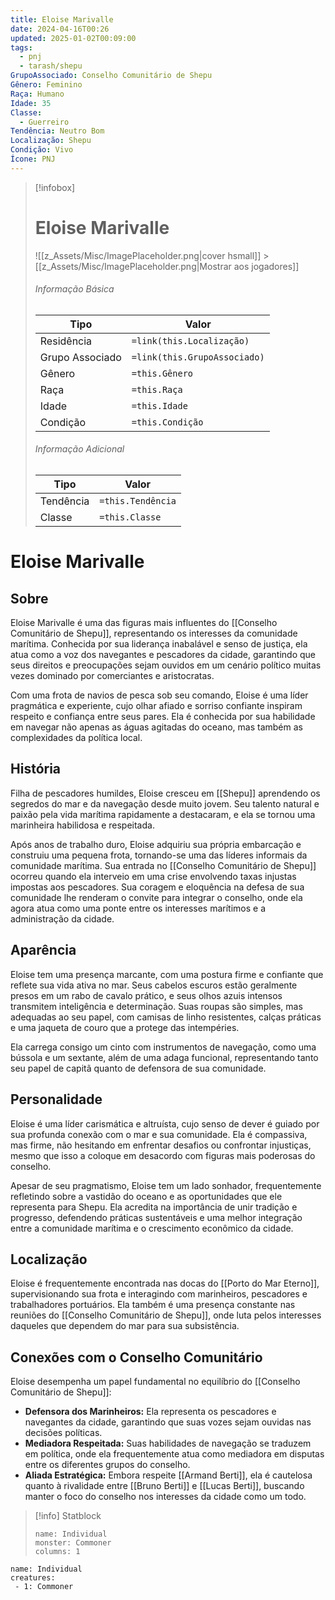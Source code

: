 ```yaml
---
title: Eloise Marivalle
date: 2024-04-16T00:26
updated: 2025-01-02T00:09:00
tags:
  - pnj
  - tarash/shepu
GrupoAssociado: Conselho Comunitário de Shepu
Gênero: Feminino
Raça: Humano
Idade: 35
Classe:
  - Guerreiro
Tendência: Neutro Bom
Localização: Shepu
Condição: Vivo
Ícone: PNJ
---
```


> [!infobox]
>
> # Eloise Marivalle
>
> ![[z_Assets/Misc/ImagePlaceholder.png|cover hsmall]] > [[z_Assets/Misc/ImagePlaceholder.png|Mostrar aos jogadores]]
>
> ###### Informação Básica
>
> | Tipo            | Valor                        |
> | --------------- | ---------------------------- |
> | Residência      | `=link(this.Localização)`    |
> | Grupo Associado | `=link(this.GrupoAssociado)` |
> | Gênero          | `=this.Gênero`               |
> | Raça            | `=this.Raça`                 |
> | Idade           | `=this.Idade`                |
> | Condição        | `=this.Condição`             |
>
> ###### Informação Adicional
>
> | Tipo      | Valor             |
> | --------- | ----------------- |
> | Tendência | `=this.Tendência` |
> | Classe    | `=this.Classe`    |

# Eloise Marivalle

## Sobre

Eloise Marivalle é uma das figuras mais influentes do [[Conselho Comunitário de Shepu]], representando os interesses da comunidade marítima. Conhecida por sua liderança inabalável e senso de justiça, ela atua como a voz dos navegantes e pescadores da cidade, garantindo que seus direitos e preocupações sejam ouvidos em um cenário político muitas vezes dominado por comerciantes e aristocratas.

Com uma frota de navios de pesca sob seu comando, Eloise é uma líder pragmática e experiente, cujo olhar afiado e sorriso confiante inspiram respeito e confiança entre seus pares. Ela é conhecida por sua habilidade em navegar não apenas as águas agitadas do oceano, mas também as complexidades da política local.

## História

Filha de pescadores humildes, Eloise cresceu em [[Shepu]] aprendendo os segredos do mar e da navegação desde muito jovem. Seu talento natural e paixão pela vida marítima rapidamente a destacaram, e ela se tornou uma marinheira habilidosa e respeitada.

Após anos de trabalho duro, Eloise adquiriu sua própria embarcação e construiu uma pequena frota, tornando-se uma das líderes informais da comunidade marítima. Sua entrada no [[Conselho Comunitário de Shepu]] ocorreu quando ela interveio em uma crise envolvendo taxas injustas impostas aos pescadores. Sua coragem e eloquência na defesa de sua comunidade lhe renderam o convite para integrar o conselho, onde ela agora atua como uma ponte entre os interesses marítimos e a administração da cidade.

## Aparência

Eloise tem uma presença marcante, com uma postura firme e confiante que reflete sua vida ativa no mar. Seus cabelos escuros estão geralmente presos em um rabo de cavalo prático, e seus olhos azuis intensos transmitem inteligência e determinação. Suas roupas são simples, mas adequadas ao seu papel, com camisas de linho resistentes, calças práticas e uma jaqueta de couro que a protege das intempéries.

Ela carrega consigo um cinto com instrumentos de navegação, como uma bússola e um sextante, além de uma adaga funcional, representando tanto seu papel de capitã quanto de defensora de sua comunidade.

## Personalidade

Eloise é uma líder carismática e altruísta, cujo senso de dever é guiado por sua profunda conexão com o mar e sua comunidade. Ela é compassiva, mas firme, não hesitando em enfrentar desafios ou confrontar injustiças, mesmo que isso a coloque em desacordo com figuras mais poderosas do conselho.

Apesar de seu pragmatismo, Eloise tem um lado sonhador, frequentemente refletindo sobre a vastidão do oceano e as oportunidades que ele representa para Shepu. Ela acredita na importância de unir tradição e progresso, defendendo práticas sustentáveis e uma melhor integração entre a comunidade marítima e o crescimento econômico da cidade.

## Localização

Eloise é frequentemente encontrada nas docas do [[Porto do Mar Eterno]], supervisionando sua frota e interagindo com marinheiros, pescadores e trabalhadores portuários. Ela também é uma presença constante nas reuniões do [[Conselho Comunitário de Shepu]], onde luta pelos interesses daqueles que dependem do mar para sua subsistência.

## **Conexões com o Conselho Comunitário**

Eloise desempenha um papel fundamental no equilíbrio do [[Conselho Comunitário de Shepu]]:

- **Defensora dos Marinheiros:** Ela representa os pescadores e navegantes da cidade, garantindo que suas vozes sejam ouvidas nas decisões políticas.
- **Mediadora Respeitada:** Suas habilidades de navegação se traduzem em política, onde ela frequentemente atua como mediadora em disputas entre os diferentes grupos do conselho.
- **Aliada Estratégica:** Embora respeite [[Armand Berti]], ela é cautelosa quanto à rivalidade entre [[Bruno Berti]] e [[Lucas Berti]], buscando manter o foco do conselho nos interesses da cidade como um todo.

> [!info] Statblock
>
> ```statblock
> name: Individual
> monster: Commoner
> columns: 1
> ```

```encounter-table
name: Individual
creatures:
 - 1: Commoner
```
